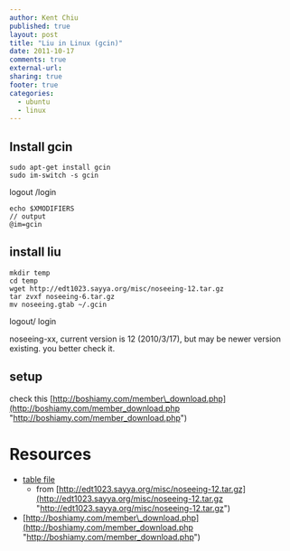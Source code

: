```yaml
---
author: Kent Chiu
published: true
layout: post
title: "Liu in Linux (gcin)"
date: 2011-10-17
comments: true
external-url:
sharing: true
footer: true
categories:
  - ubuntu
  - linux
---
```






Install gcin
------------


```
sudo apt-get install gcin
sudo im-switch -s gcin

```

logout /login


```
echo $XMODIFIERS
// output 
@im=gcin

```

install liu
-----------


```
mkdir temp
cd temp
wget http://edt1023.sayya.org/misc/noseeing-12.tar.gz
tar zvxf noseeing-6.tar.gz
mv noseeing.gtab ~/.gcin

```

logout/ login

noseeing-xx, current version is 12 (2010/3/17), but may be newer version
existing. you better check it.

setup
-----

check this
[http://boshiamy.com/member\_download.php](http://boshiamy.com/member_download.php "http://boshiamy.com/member_download.php")

Resources
=========

-   [table file](http://wiki.kent-chiu.com/lib/exe/fetch.php?media=ubuntu:noseeing-12.tar.gz "ubuntu:noseeing-12.tar.gz")
    - from
    [http://edt1023.sayya.org/misc/noseeing-12.tar.gz](http://edt1023.sayya.org/misc/noseeing-12.tar.gz "http://edt1023.sayya.org/misc/noseeing-12.tar.gz")
-   [http://boshiamy.com/member\_download.php](http://boshiamy.com/member_download.php "http://boshiamy.com/member_download.php")


